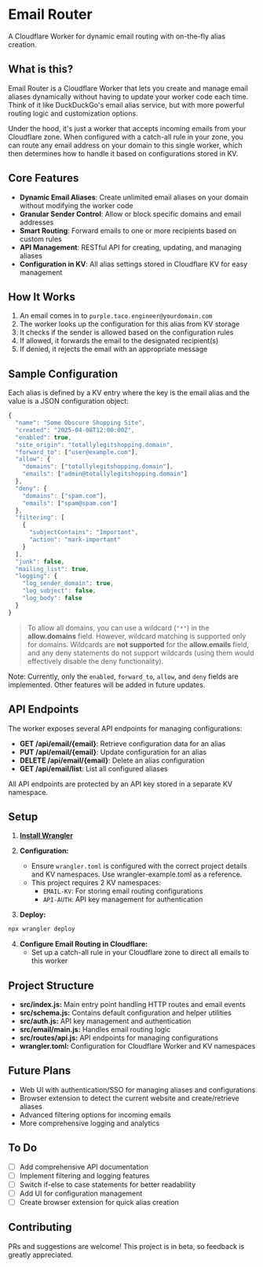 # Email Router

A Cloudflare Worker for dynamic email routing with on-the-fly alias creation.

## What is this?

Email Router is a Cloudflare Worker that lets you create and manage email aliases dynamically without having to update your worker code each time. Think of it like DuckDuckGo's email alias service, but with more powerful routing logic and customization options.

Under the hood, it's just a worker that accepts incoming emails from your Cloudflare zone. When configured with a catch-all rule in your zone, you can route any email address on your domain to this single worker, which then determines how to handle it based on configurations stored in KV.

## Core Features

- **Dynamic Email Aliases**: Create unlimited email aliases on your domain without modifying the worker code
- **Granular Sender Control**: Allow or block specific domains and email addresses
- **Smart Routing**: Forward emails to one or more recipients based on custom rules
- **API Management**: RESTful API for creating, updating, and managing aliases
- **Configuration in KV**: All alias settings stored in Cloudflare KV for easy management

## How It Works

1. An email comes in to `purple.taco.engineer@yourdomain.com`
2. The worker looks up the configuration for this alias from KV storage
3. It checks if the sender is allowed based on the configuration rules
4. If allowed, it forwards the email to the designated recipient(s)
5. If denied, it rejects the email with an appropriate message

## Sample Configuration

Each alias is defined by a KV entry where the key is the email alias and the value is a JSON configuration object:

```javascript
{
  "name": "Some Obscure Shopping Site",
  "created": "2025-04-08T12:00:00Z",
  "enabled": true,
  "site_origin": "totallylegitshopping.domain",
  "forward_to": ["user@example.com"],
  "allow": {
    "domains": ["totallylegitshopping.domain"],
    "emails": ["admin@totallylegitshopping.domain"]
  },
  "deny": {
    "domains": ["spam.com"],
    "emails": ["spam@spam.com"]
  },
  "filtering": [
    {
      "subjectContains": "Important",
      "action": "mark-important"
    }
  ],
  "junk": false,
  "mailing_list": true,
  "logging": {
    "log_sender_domain": true,
    "log_subject": false,
    "log_body": false
  }
}
```

> To allow all domains, you can use a wildcard (`"*"`) in the **allow.domains** field. However, wildcard matching is supported only for domains. Wildcards are **not supported** for the **allow.emails** field, and any deny statements do not support wildcards (using them would effectively disable the deny functionality).

Note: Currently, only the `enabled`, `forward_to`, `allow`, and `deny` fields are implemented. Other features will be added in future updates.

## API Endpoints

The worker exposes several API endpoints for managing configurations:

- **GET /api/email/{email}**: Retrieve configuration data for an alias
- **PUT /api/email/{email}**: Update configuration for an alias
- **DELETE /api/email/{email}**: Delete an alias configuration
- **GET /api/email/list**: List all configured aliases

All API endpoints are protected by an API key stored in a separate KV namespace.

## Setup

1. **[Install Wrangler](https://developers.cloudflare.com/workers/wrangler/install-and-update/)**

2. **Configuration:**
   - Ensure `wrangler.toml` is configured with the correct project details and KV namespaces. Use wrangler-example.toml as a reference.
   - This project requires 2 KV namespaces:
     - `EMAIL-KV`: For storing email routing configurations
     - `API-AUTH`: API key management for authentication

3. **Deploy:**
```sh
npx wrangler deploy
```

4. **Configure Email Routing in Cloudflare:**
   - Set up a catch-all rule in your Cloudflare zone to direct all emails to this worker

## Project Structure

- **src/index.js:** Main entry point handling HTTP routes and email events
- **src/schema.js:** Contains default configuration and helper utilities
- **src/auth.js:** API key management and authentication
- **src/email/main.js:** Handles email routing logic
- **src/routes/api.js:** API endpoints for managing configurations
- **wrangler.toml:** Configuration for Cloudflare Worker and KV namespaces

## Future Plans

- Web UI with authentication/SSO for managing aliases and configurations
- Browser extension to detect the current website and create/retrieve aliases
- Advanced filtering options for incoming emails
- More comprehensive logging and analytics

## To Do

- [ ] Add comprehensive API documentation
- [ ] Implement filtering and logging features
- [ ] Switch if-else to case statements for better readability
- [ ] Add UI for configuration management
- [ ] Create browser extension for quick alias creation

## Contributing

PRs and suggestions are welcome! This project is in beta, so feedback is greatly appreciated.
